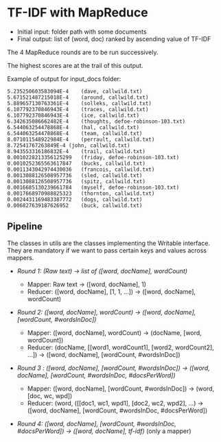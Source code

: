 # TF-IDF with MapReduce

- Initial input: folder path with some documents
- Final output: list of (word, doc) ranked by ascending value of TF-IDF

The 4 MapReduce rounds are to be run successively.

The highest scores are at the trail of this output. 

Example of output for input_docs folder:
```
5.235250603583094E-4	(dave, callwild.txt)
5.671521487215018E-4	(around, callwild.txt)
5.889657130763361E-4	(solleks, callwild.txt)
6.107792370846943E-4	(traces, callwild.txt)
6.107792370846943E-4	(ice, callwild.txt)
6.342635086662482E-4	(thoughts, defoe-robinson-103.txt)
6.544063254478868E-4	(hal, callwild.txt)
6.544063254478868E-4	(team, callwild.txt)
8.071011548922984E-4	(perrault, callwild.txt)
8.72541767263849E-4	(john, callwild.txt)
8.943553316186832E-4	(trail, callwild.txt)
0.0010228213356125299	(friday, defoe-robinson-103.txt)
0.0010252365563617847	(bucks, callwild.txt)
0.0011343042974430036	(francois, callwild.txt)
0.0013088126508957736	(sled, callwild.txt)
0.0013088126508957736	(spitz, callwild.txt)
0.0016685130239661784	(myself, defoe-robinson-103.txt)
0.0017668970988825323	(thornton, callwild.txt)
0.0024431169483387772	(dogs, callwild.txt)
0.006827639187626952	(buck, callwild.txt)
```

## Pipeline
The classes in utils are the classes implementing the Writable interface. They are mandatory if we want to pass certain keys and values across mappers.


- *Round 1: (Raw text) -> list of ([word, docName], wordCount)*
  - Mapper: Raw text -> ([word, docName], 1)
  - Reducer: ([word, docName], [1, 1, ...]) -> ([word, docName], wordCount)
 
- *Round 2: ([word, docName], wordCount) -> ([word, docName], [wordCount, #wordsInDoc])*
  - Mapper: ([word, docName], wordCount) -> (docName, [word, wordCount])
  - Reducer: (docName, [[word1, wordCount1], [word2, wordCount2], ...]) -> ([word, docName], [wordCount, #wordsInDoc])
  
- *Round 3 : ([word, docName], [wordCount, #wordsInDoc]) -> ([word, docName], [wordCount, #wordsInDoc, #docsPerWord])*
  - Mapper: ([word, docName], [wordCount, #wordsInDoc]) -> (word, [doc, wc, wpd])
  - Reducer: (word, ([[doc1, wc1, wpd1], [doc2, wc2, wpd2], ...) -> ([word, docName], [wordCount, #wordsInDoc, #docsPerWord])

- *Round 4: ([word, docName], [wordCount, #wordsInDoc, #docsPerWord]) -> ([word, docName], tf-idf)* (only a mapper)
